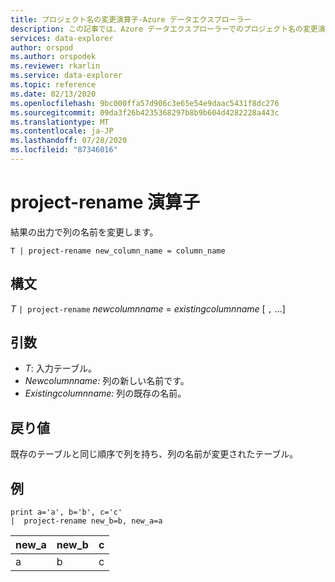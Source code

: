 ```yaml
---
title: プロジェクト名の変更演算子-Azure データエクスプローラー
description: この記事では、Azure データエクスプローラーでのプロジェクト名の変更演算子について説明します。
services: data-explorer
author: orspod
ms.author: orspodek
ms.reviewer: rkarlin
ms.service: data-explorer
ms.topic: reference
ms.date: 02/13/2020
ms.openlocfilehash: 9bc000ffa57d906c3e65e54e9daac5431f8dc276
ms.sourcegitcommit: 09da3f26b4235368297b8b9b604d4282228a443c
ms.translationtype: MT
ms.contentlocale: ja-JP
ms.lasthandoff: 07/28/2020
ms.locfileid: "87346016"
---
```

# <a name="project-rename-operator"></a>project-rename 演算子

結果の出力で列の名前を変更します。

```kusto
T | project-rename new_column_name = column_name
```

## <a name="syntax"></a>構文

*T* `| project-rename` *newcolumnname*  =  *existingcolumnname* [ `,` ...]

## <a name="arguments"></a>引数

* *T*: 入力テーブル。
* *Newcolumnname:* 列の新しい名前です。 
* *Existingcolumnname:* 列の既存の名前。 

## <a name="returns"></a>戻り値

既存のテーブルと同じ順序で列を持ち、列の名前が変更されたテーブル。


## <a name="examples"></a>例

<!-- csl: https://help.kusto.windows.net/Samples -->
```kusto
print a='a', b='b', c='c'
|  project-rename new_b=b, new_a=a
```

|new_a|new_b|c|
|---|---|---|
|a|b|c|
